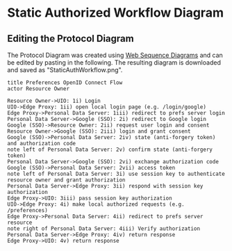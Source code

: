 # Static Authorized Workflow Diagram

## Editing the Protocol Diagram

The Protocol Diagram was created using [Web Sequence Diagrams](https://www.websequencediagrams.com/)
and can be edited by pasting in the following.  The resulting diagram is
downloaded and saved as "StaticAuthWorkflow.png".

```text
title Preferences OpenID Connect Flow
actor Resource Owner

Resource Owner->UIO: 1i) Login
UIO->Edge Proxy: 1ii) open local login page (e.g. /login/google)
Edge Proxy->Personal Data Server: 1iii) redirect to prefs server login
Personal Data Server->Google (SSO): 2i) redirect to Google login
Google (SSO)->Resource Owner: 2ii) request user login and consent
Resource Owner->Google (SSO): 2iii) login and grant consent
Google (SSO)->Personal Data Server: 2iv) state (anti-forgery token) and authorization code
note left of Personal Data Server: 2v) confirm state (anti-forgery token)
Personal Data Server->Google (SSO): 2vi) exchange authorization code
Google (SSO)->Personal Data Server: 2vii) access token
note left of Personal Data Server: 3i) use session key to authenticate resource owner and grant authorization
Personal Data Server->Edge Proxy: 3ii) respond with session key authorization
Edge Proxy->UIO: 3iii) pass session key authorization
UIO->Edge Proxy: 4i) make local authorized requests (e.g. /preferences)
Edge Proxy->Personal Data Server: 4ii) redirect to prefs server resource
note right of Personal Data Server: 4iii) Verify authorization
Personal Data Server->Edge Proxy: 4iv) return response
Edge Proxy->UIO: 4v) return response
```
